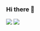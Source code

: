 ### Hi there 👋

<img src="https://img.shields.io/badge/JavaScript-JavaScript-%23F7DF1E"/>

<img src="https://img.shields.io/badge/JavaScript-#F7DF1E?style=flat-square&logo=JavaScript&logoColor=white&link=@YiHanSeul" />
